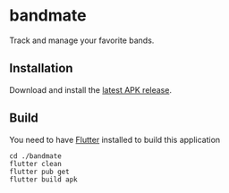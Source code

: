 # bandmate

Track and manage your favorite bands.

## Installation

Download and install the [latest APK release](https://github.com/jsagayap/bandmate/releases).

## Build

You need to have [Flutter](https://flutter.dev/) installed to build this application

```
cd ./bandmate
flutter clean
flutter pub get
flutter build apk
```
